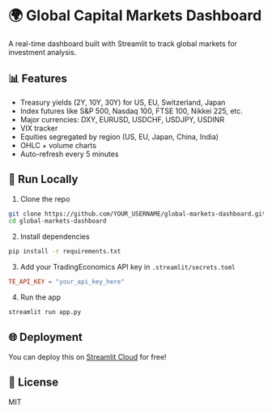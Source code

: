 # 🌍 Global Capital Markets Dashboard

A real-time dashboard built with Streamlit to track global markets for investment analysis.

## 📊 Features

- Treasury yields (2Y, 10Y, 30Y) for US, EU, Switzerland, Japan
- Index futures like S&P 500, Nasdaq 100, FTSE 100, Nikkei 225, etc.
- Major currencies: DXY, EURUSD, USDCHF, USDJPY, USDINR
- VIX tracker
- Equities segregated by region (US, EU, Japan, China, India)
- OHLC + volume charts
- Auto-refresh every 5 minutes

## 🚀 Run Locally

1. Clone the repo

```bash
git clone https://github.com/YOUR_USERNAME/global-markets-dashboard.git
cd global-markets-dashboard
```

2. Install dependencies

```bash
pip install -r requirements.txt
```

3. Add your TradingEconomics API key in `.streamlit/secrets.toml`

```toml
TE_API_KEY = "your_api_key_here"
```

4. Run the app

```bash
streamlit run app.py
```

## 🌐 Deployment

You can deploy this on [Streamlit Cloud](https://streamlit.io/cloud) for free!

## 📄 License

MIT

